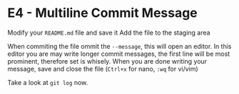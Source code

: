 # E4 - Multiline Commit Message

Modify your `README.md` file and save it
Add the file to the staging area

When commiting the file ommit the `--message`, this will open an editor.
In this editor you are may write longer commit messages, the first line will be most prominent, therefore set is whisely.
When you are done writing your message, save and close the file (`Ctrl+x` for nano, `:wq` for vi/vim)

Take a look at `git log` now.